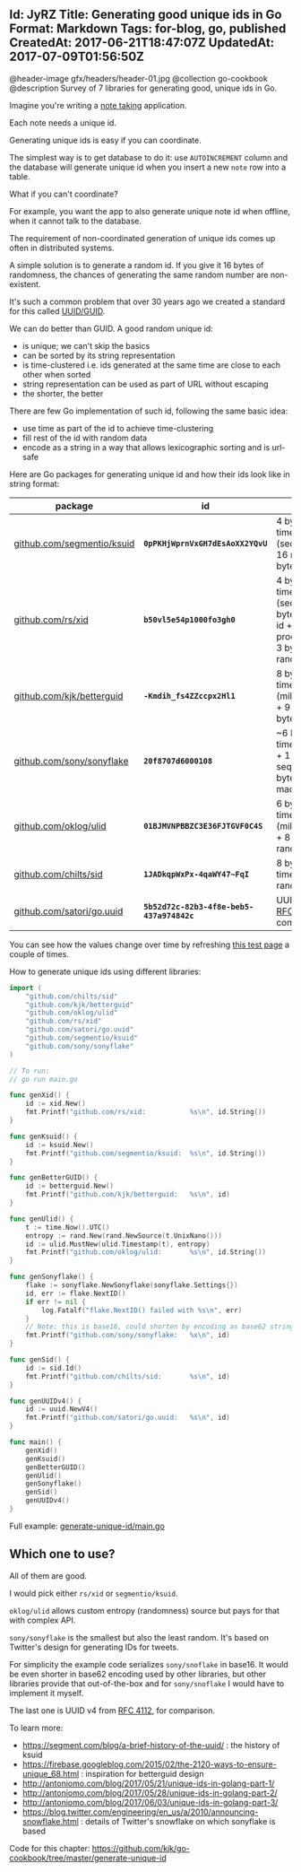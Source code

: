 Id: JyRZ
Title: Generating good unique ids in Go
Format: Markdown
Tags: for-blog, go, published
CreatedAt: 2017-06-21T18:47:07Z
UpdatedAt: 2017-07-09T01:56:50Z
--------------
@header-image gfx/headers/header-01.jpg
@collection go-cookbook
@description Survey of 7 libraries for generating good, unique ids in Go.

Imagine you're writing a [note taking](http://quicknotes.io) application.

Each note needs a unique id.

Generating unique ids is easy if you can coordinate.

The simplest way is to get database to do it: use `AUTOINCREMENT` column and the database will generate unique id when you insert a new `note` row into a table.

What if you can't coordinate?

For example, you want the app to also generate unique note id when offline, when it cannot talk to the database.

The requirement of non-coordinated generation of unique ids comes up often in distributed systems.

A simple solution is to generate a random id. If you give it 16 bytes of randomness, the chances of generating the same random number are non-existent.

It's such a common problem that over 30 years ago we created a standard for this called [UUID/GUID](https://en.wikipedia.org/wiki/Universally_unique_identifier).

We can do better than GUID. A good random unique id:
* is unique; we can't skip the basics
* can be sorted by its string representation
* is time-clustered i.e. ids generated at the same time are close to each other when sorted
* string representation can be used as part of URL without escaping
* the shorter, the better

There are few Go implementation of such id, following the same basic idea:
* use time as part of the id to achieve time-clustering
* fill rest of the id with random data
* encode as a string in a way that allows lexicographic sorting and is url-safe

Here are Go packages for generating unique id and how their ids look like in string format:


package | id | format
--- | --- | ---
[github.com/segmentio/ksuid](https://github.com/segmentio/ksuid) | **`0pPKHjWprnVxGH7dEsAoXX2YQvU`** | 4 bytes of time (seconds) + 16 random bytes
[github.com/rs/xid](https://github.com/rs/xid) | **`b50vl5e54p1000fo3gh0`** | 4 bytes of time (seconds) + 3 byte machine id + 2 byte process id + 3 bytes random
[github.com/kjk/betterguid](https://github.com/kjk/betterguid) | **`-Kmdih_fs4ZZccpx2Hl1`** | 8 bytes of time (milliseconds) + 9 random bytes
|[github.com/sony/sonyflake](https://github.com/sony/sonyflake)| **`20f8707d6000108`**| ~6 bytes of time (10 ms) + 1 byte sequence + 2 bytes machine id|
[github.com/oklog/ulid](https://github.com/oklog/ulid) | **`01BJMVNPBBZC3E36FJTGVF0C4S`** | 6 bytes of time (milliseconds) + 8 bytes random
|[github.com/chilts/sid](https://github.com/chilts/sid) |**`1JADkqpWxPx-4qaWY47~FqI`** | 8 bytes of time (ns) + 8 random bytes
|[github.com/satori/go.uuid](https://github.com/satori/go.uuid) | **`5b52d72c-82b3-4f8e-beb5-437a974842c`** | UUIDv4 from [RFC 4112](http://tools.ietf.org/html/rfc4122) for comparison

You can see how the values change over time by refreshing [this test page](/tools/generate-unique-id) a couple of times.

How to generate unique ids using different libraries:

```go
import (
	"github.com/chilts/sid"
	"github.com/kjk/betterguid"
	"github.com/oklog/ulid"
	"github.com/rs/xid"
	"github.com/satori/go.uuid"
	"github.com/segmentio/ksuid"
	"github.com/sony/sonyflake"
)

// To run:
// go run main.go

func genXid() {
	id := xid.New()
	fmt.Printf("github.com/rs/xid:           %s\n", id.String())
}

func genKsuid() {
	id := ksuid.New()
	fmt.Printf("github.com/segmentio/ksuid:  %s\n", id.String())
}

func genBetterGUID() {
	id := betterguid.New()
	fmt.Printf("github.com/kjk/betterguid:   %s\n", id)
}

func genUlid() {
	t := time.Now().UTC()
	entropy := rand.New(rand.NewSource(t.UnixNano()))
	id := ulid.MustNew(ulid.Timestamp(t), entropy)
	fmt.Printf("github.com/oklog/ulid:       %s\n", id.String())
}

func genSonyflake() {
	flake := sonyflake.NewSonyflake(sonyflake.Settings{})
	id, err := flake.NextID()
	if err != nil {
		log.Fatalf("flake.NextID() failed with %s\n", err)
	}
	// Note: this is base16, could shorten by encoding as base62 string
	fmt.Printf("github.com/sony/sonyflake:   %x\n", id)
}

func genSid() {
	id := sid.Id()
	fmt.Printf("github.com/chilts/sid:       %s\n", id)
}

func genUUIDv4() {
	id := uuid.NewV4()
	fmt.Printf("github.com/satori/go.uuid:   %s\n", id)
}

func main() {
	genXid()
	genKsuid()
	genBetterGUID()
	genUlid()
	genSonyflake()
	genSid()
	genUUIDv4()
}
```

Full example: [generate-unique-id/main.go](https://github.com/kjk/go-cookbook/blob/master/generate-unique-id/main.go)

## Which one to use?

All of them are good.

I would pick either `rs/xid` or `segmentio/ksuid`.

`oklog/ulid` allows custom entropy (randomness) source but pays for that with complex API.

`sony/sonyflake` is the smallest but also the least random. It's based on Twitter's design for generating IDs for tweets.

For simplicity the example code serializes `sony/snoflake` in base16. It would be even shorter in base62 encoding used by other libraries, but other libraries provide that out-of-the-box and for `sony/snoflake` I would have to implement it myself.

The last one is UUID v4 from [RFC 4112](http://tools.ietf.org/html/rfc4122), for comparison.

To learn more:
* https://segment.com/blog/a-brief-history-of-the-uuid/ : the history of ksuid
* https://firebase.googleblog.com/2015/02/the-2120-ways-to-ensure-unique_68.html : inspiration for betterguid design
* http://antoniomo.com/blog/2017/05/21/unique-ids-in-golang-part-1/
* http://antoniomo.com/blog/2017/05/28/unique-ids-in-golang-part-2/
* http://antoniomo.com/blog/2017/06/03/unique-ids-in-golang-part-3/
* https://blog.twitter.com/engineering/en_us/a/2010/announcing-snowflake.html : details of Twitter's snowflake on which sonyflake is based

Code for this chapter: https://github.com/kjk/go-cookbook/tree/master/generate-unique-id
